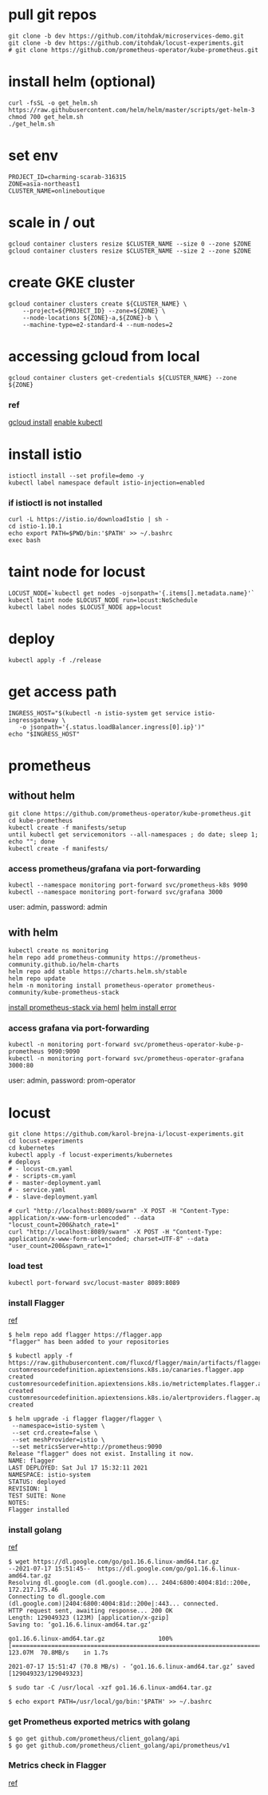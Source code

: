 # pull git repos
```
git clone -b dev https://github.com/itohdak/microservices-demo.git
git clone -b dev https://github.com/itohdak/locust-experiments.git
# git clone https://github.com/prometheus-operator/kube-prometheus.git
```


# install helm (optional)
```
curl -fsSL -o get_helm.sh https://raw.githubusercontent.com/helm/helm/master/scripts/get-helm-3
chmod 700 get_helm.sh
./get_helm.sh
```


# set env
```
PROJECT_ID=charming-scarab-316315
ZONE=asia-northeast1
CLUSTER_NAME=onlineboutique
```


# scale in / out
```
gcloud container clusters resize $CLUSTER_NAME --size 0 --zone $ZONE
gcloud container clusters resize $CLUSTER_NAME --size 2 --zone $ZONE
```

# create GKE cluster
```
gcloud container clusters create ${CLUSTER_NAME} \
    --project=${PROJECT_ID} --zone=${ZONE} \
    --node-locations ${ZONE}-a,${ZONE}-b \
    --machine-type=e2-standard-4 --num-nodes=2
```

# accessing gcloud from local
```
gcloud container clusters get-credentials ${CLUSTER_NAME} --zone ${ZONE}
```
### ref
[gcloud install](https://cloud.google.com/sdk/docs/quickstart-linux?hl=ja)
[enable kubectl](https://qiita.com/oguogura/items/c4f73dbcf0c73e25ec9a)


# install istio
```
istioctl install --set profile=demo -y
kubectl label namespace default istio-injection=enabled
```
### if istioctl is not installed
```
curl -L https://istio.io/downloadIstio | sh -
cd istio-1.10.1
echo export PATH=$PWD/bin:'$PATH' >> ~/.bashrc
exec bash
```


# taint node for locust
```
LOCUST_NODE=`kubectl get nodes -ojsonpath='{.items[].metadata.name}'`
kubectl taint node $LOCUST_NODE run=locust:NoSchedule
kubectl label nodes $LOCUST_NODE app=locust
```


# deploy
```
kubectl apply -f ./release
```


# get access path
```
INGRESS_HOST="$(kubectl -n istio-system get service istio-ingressgateway \
   -o jsonpath='{.status.loadBalancer.ingress[0].ip}')"
echo "$INGRESS_HOST"
```


# prometheus
## without helm
```
git clone https://github.com/prometheus-operator/kube-prometheus.git
cd kube-prometheus
kubectl create -f manifests/setup
until kubectl get servicemonitors --all-namespaces ; do date; sleep 1; echo ""; done
kubectl create -f manifests/
```
### access prometheus/grafana via port-forwarding
```
kubectl --namespace monitoring port-forward svc/prometheus-k8s 9090
kubectl --namespace monitoring port-forward svc/grafana 3000
```
user: admin, password: admin

## with helm
```
kubectl create ns monitoring
helm repo add prometheus-community https://prometheus-community.github.io/helm-charts
helm repo add stable https://charts.helm.sh/stable
helm repo update
helm -n monitoring install prometheus-operator prometheus-community/kube-prometheus-stack
```
[install prometheus-stack via heml](https://qiita.com/MetricFire/items/1f15b6f1237ade0ce0d9)
[helm install error](https://stackoverflow.com/questions/64226913/install-prometheus-operator-doesnt-work-on-aws-ec2-keeps-produce-error-failed)

### access grafana via port-forwarding
```
kubectl -n monitoring port-forward svc/prometheus-operator-kube-p-prometheus 9090:9090
kubectl -n monitoring port-forward svc/prometheus-operator-grafana 3000:80
```
user: admin, password: prom-operator


# locust
```
git clone https://github.com/karol-brejna-i/locust-experiments.git
cd locust-experiments
cd kubernetes
kubectl apply -f locust-experiments/kubernetes
# deploys
# - locust-cm.yaml
# - scripts-cm.yaml
# - master-deployment.yaml
# - service.yaml
# - slave-deployment.yaml

# curl "http://localhost:8089/swarm" -X POST -H "Content-Type: application/x-www-form-urlencoded" --data "locust_count=200&hatch_rate=1"
curl "http://localhost:8089/swarm" -X POST -H "Content-Type: application/x-www-form-urlencoded; charset=UTF-8" --data "user_count=200&spawn_rate=1"
```

### load test
```
kubectl port-forward svc/locust-master 8089:8089 
```


### install Flagger
[ref](https://docs.flagger.app/install/flagger-install-on-kubernetes)
```
$ helm repo add flagger https://flagger.app
"flagger" has been added to your repositories

$ kubectl apply -f https://raw.githubusercontent.com/fluxcd/flagger/main/artifacts/flagger/crd.yaml
customresourcedefinition.apiextensions.k8s.io/canaries.flagger.app created
customresourcedefinition.apiextensions.k8s.io/metrictemplates.flagger.app created
customresourcedefinition.apiextensions.k8s.io/alertproviders.flagger.app created

$ helm upgrade -i flagger flagger/flagger \
 --namespace=istio-system \
 --set crd.create=false \
 --set meshProvider=istio \
 --set metricsServer=http://prometheus:9090
Release "flagger" does not exist. Installing it now.
NAME: flagger
LAST DEPLOYED: Sat Jul 17 15:32:11 2021
NAMESPACE: istio-system
STATUS: deployed
REVISION: 1
TEST SUITE: None
NOTES:
Flagger installed
```


### install golang
[ref](https://qiita.com/notchi/items/5f76b2f77cff39eca4d8)
```
$ wget https://dl.google.com/go/go1.16.6.linux-amd64.tar.gz
--2021-07-17 15:51:45--  https://dl.google.com/go/go1.16.6.linux-amd64.tar.gz
Resolving dl.google.com (dl.google.com)... 2404:6800:4004:81d::200e, 172.217.175.46
Connecting to dl.google.com (dl.google.com)|2404:6800:4004:81d::200e|:443... connected.
HTTP request sent, awaiting response... 200 OK
Length: 129049323 (123M) [application/x-gzip]
Saving to: ‘go1.16.6.linux-amd64.tar.gz’

go1.16.6.linux-amd64.tar.gz               100%[===================================================================================>] 123.07M  70.8MB/s    in 1.7s    

2021-07-17 15:51:47 (70.8 MB/s) - ‘go1.16.6.linux-amd64.tar.gz’ saved [129049323/129049323]

$ sudo tar -C /usr/local -xzf go1.16.6.linux-amd64.tar.gz

$ echo export PATH=/usr/local/go/bin:'$PATH' >> ~/.bashrc
```

### get Prometheus exported metrics with golang
```
$ go get github.com/prometheus/client_golang/api
$ go get github.com/prometheus/client_golang/api/prometheus/v1
```

### Metrics check in Flagger
[ref](https://github.com/fluxcd/flagger/blob/55de241f48b241143825ac4d52f9ddf5fa2ba797/pkg/controller/scheduler_metrics.go#L131-L229)
